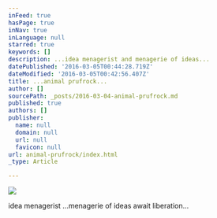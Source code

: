 ```yaml
---
inFeed: true
hasPage: true
inNav: true
inLanguage: null
starred: true
keywords: []
description: ...idea menagerist and menagerie of ideas...
datePublished: '2016-03-05T00:44:28.719Z'
dateModified: '2016-03-05T00:42:56.407Z'
title: ...animal prufrock...
author: []
sourcePath: _posts/2016-03-04-animal-prufrock.md
published: true
authors: []
publisher:
  name: null
  domain: null
  url: null
  favicon: null
url: animal-prufrock/index.html
_type: Article

---
```

![](https://the-grid-user-content.s3-us-west-2.amazonaws.com/5bc267c3-d41a-490c-9b7a-761e46eb61d8.jpg)

idea menagerist                       ...menagerie of ideas await liberation...